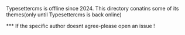 Typesettercms is offline since 2024. This directory conatins some of its themes(only until Typesettercms is back online)

*** If the specific author doesnt agree-please open an issue !
